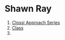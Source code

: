 # Shawn Ray

1. [Clossi Approach Series](https://www.youtube.com/playlist?list=PL5mVjO5OFYSymMy2Mixl7E5vpwFDO_0B4)
2. [Class](https://www.youtube.com/playlist?list=PL5mVjO5OFYSya2Lr311SlBxFOcp-lp0FI)
3. ‍
